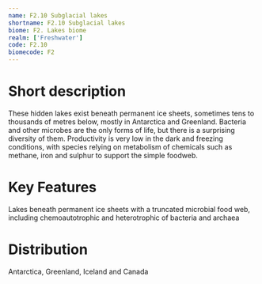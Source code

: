 ```yaml
---
name: F2.10 Subglacial lakes
shortname: F2.10 Subglacial lakes
biome: F2. Lakes biome
realm: ['Freshwater']
code: F2.10
biomecode: F2
---
```

# Short description

These hidden lakes exist beneath permanent ice sheets, sometimes tens to thousands of metres below, mostly in Antarctica and Greenland. Bacteria and other microbes are the only forms of life, but there is a surprising diversity of them. Productivity is very low in the dark and freezing conditions, with species relying on metabolism of chemicals such as methane, iron and sulphur to support the simple foodweb.

# Key Features

Lakes beneath permanent ice sheets with a truncated microbial food web, including chemoautotrophic and heterotrophic of bacteria and archaea

# Distribution

Antarctica, Greenland, Iceland and Canada
